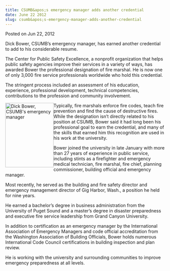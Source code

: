 ```yaml
---
title: CSUMB&apos;s emergency manager adds another credential
date: June 22 2012
slug: csumb&apos;s-emergency-manager-adds-another-credential
---
```





<span class="date">Posted on Jun 22, 2012    </span>
<p>Dick Bower, CSUMB&#x2019;s emergency manager, has earned another
credential to add to his considerable resume.</p>
<p>The Center for Public Safety Excellence, a nonprofit
organization that helps public safety agencies improve their
services in a variety of ways, has awarded Bower the professional
designation of fire marshal. He is now one of only 3,000 fire
service professionals worldwide who hold this credential.</p>
<p>The stringent process included an assessment of his education,
experience, professional development, technical competencies,
contributions to the profession and community involvement.</p>
<p><img alt="Dick Bower, CSUMB&apos;s emergency manager" src="http://news.csumb.edu/sites/default/files/65/attachments/news/images/bowerdick.jpeg" style="float:left; width:152px; height:203px">Typically, fire
marshals enforce fire codes, teach fire prevention and find the
cause of destructive fires. While the designation isn&#x2019;t directly
related to his position at CSUMB, Bower said it had long been his
professional goal to earn the credential, and many of the skills
that earned him this recognition are used in his work at the
university.</img></p>
<p>Bower joined the university in late January with more than 27
years of experience in public service, including stints as a
firefighter and emergency medical technician, fire marshal, fire
chief, planning commissioner, building official and emergency
manager.</p>
<p>Most recently, he served as the building and fire safety
director and emergency management director of Gig Harbor, Wash., a
position he held for nine years.</p>
<p>He earned a bachelor&#x2019;s degree in business administration from
the University of Puget Sound and a master&#x2019;s degree in disaster
preparedness and executive fire service leadership from Grand
Canyon University.</p>
<p>In addition to certification as an emergency manager by the
International Association of Emergency Managers and code official
accreditation from the Washington Association of Building
Officials, Bower holds numerous International Code Council
certifications in building inspection and plan review.</p>
<p>He is working with the university and surrounding communities to
improve emergency preparedness at all levels.<br>
&#xA0;</br></p>





